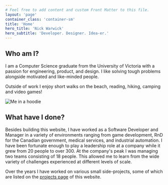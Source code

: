 ```yaml
---
# Feel free to add content and custom Front Matter to this file.
layout: 'page'
container_class: 'container-sm'
title: 'Home'
hero_title: 'Nick Warwick'
hero_subtitle: 'Developer. Designer. Idea-er.'
---
```

<section class='home-about'>
  <div class="home-about__text">
    <h2>Who am I?</h2>
    <p>I am a Computer Science graduate from the University of Victoria with a passion for engineering, product, and design. I like solving tough problems alongside motivated and like-minded people.</p>
    <p>Outside of work I enjoy short walks on the beach, reading, hiking, camping and video games!</p>
  </div>
<div class="home-headshot">
  <img class='home-headshot-image'
    src='https://res.cloudinary.com/dbiyjyi0a/image/upload/v1680526997/portfolio/headshot.webp' alt='Me in a hoodie' />
</div>
</section>
<section class='home-experience'>
  <h2>What have I done?</h2>
  <p>Besides building this website, I have worked as a Software Developer and Manager in a variety of environments ranging from
    game development, RnD for the Canadian government, medical services, and industrial automation. I have been
    fortunate enough to play a leadership role at a company while it grew from 20 people to over 300. At the company's peak I was managing two teams consisting of 18 people. This allowed me
    to learn from the wide variety of challenges experienced at different levels of scale.</p>
  <p>Over the years I have worked on various small side-projects, some of which are listed on the <a href="<%= relative_url '/projects' %>">projects page</a> of this website.</p>
</section>
